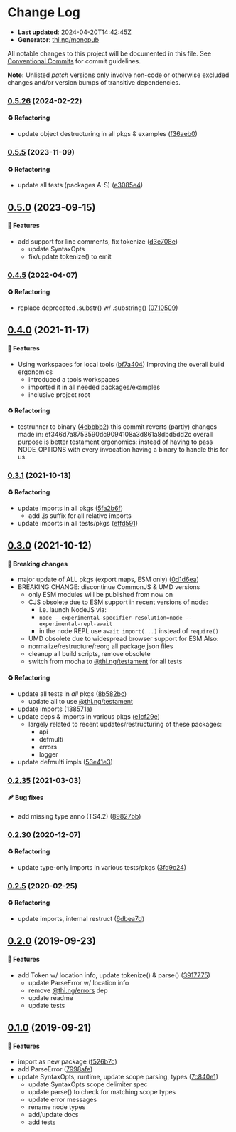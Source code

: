 # Change Log

- **Last updated**: 2024-04-20T14:42:45Z
- **Generator**: [thi.ng/monopub](https://thi.ng/monopub)

All notable changes to this project will be documented in this file.
See [Conventional Commits](https://conventionalcommits.org/) for commit guidelines.

**Note:** Unlisted _patch_ versions only involve non-code or otherwise excluded changes
and/or version bumps of transitive dependencies.

### [0.5.26](https://github.com/thi-ng/umbrella/tree/@thi.ng/sexpr@0.5.26) (2024-02-22)

#### ♻️ Refactoring

- update object destructuring in all pkgs & examples ([f36aeb0](https://github.com/thi-ng/umbrella/commit/f36aeb0))

### [0.5.5](https://github.com/thi-ng/umbrella/tree/@thi.ng/sexpr@0.5.5) (2023-11-09)

#### ♻️ Refactoring

- update all tests (packages A-S) ([e3085e4](https://github.com/thi-ng/umbrella/commit/e3085e4))

## [0.5.0](https://github.com/thi-ng/umbrella/tree/@thi.ng/sexpr@0.5.0) (2023-09-15)

#### 🚀 Features

- add support for line comments, fix tokenize ([d3e708e](https://github.com/thi-ng/umbrella/commit/d3e708e))
  - update SyntaxOpts
  - fix/update tokenize() to emit

### [0.4.5](https://github.com/thi-ng/umbrella/tree/@thi.ng/sexpr@0.4.5) (2022-04-07)

#### ♻️ Refactoring

- replace deprecated .substr() w/ .substring() ([0710509](https://github.com/thi-ng/umbrella/commit/0710509))

## [0.4.0](https://github.com/thi-ng/umbrella/tree/@thi.ng/sexpr@0.4.0) (2021-11-17)

#### 🚀 Features

- Using workspaces for local tools ([bf7a404](https://github.com/thi-ng/umbrella/commit/bf7a404))
  Improving the overall build ergonomics
  - introduced a tools workspaces
  - imported it in all needed packages/examples
  - inclusive project root

#### ♻️ Refactoring

- testrunner to binary ([4ebbbb2](https://github.com/thi-ng/umbrella/commit/4ebbbb2))
  this commit reverts (partly) changes made in:
  ef346d7a8753590dc9094108a3d861a8dbd5dd2c
  overall purpose is better testament ergonomics:
  instead of having to pass NODE_OPTIONS with every invocation
  having a binary to handle this for us.

### [0.3.1](https://github.com/thi-ng/umbrella/tree/@thi.ng/sexpr@0.3.1) (2021-10-13)

#### ♻️ Refactoring

- update imports in all pkgs ([5fa2b6f](https://github.com/thi-ng/umbrella/commit/5fa2b6f))
  - add .js suffix for all relative imports
- update imports in all tests/pkgs ([effd591](https://github.com/thi-ng/umbrella/commit/effd591))

## [0.3.0](https://github.com/thi-ng/umbrella/tree/@thi.ng/sexpr@0.3.0) (2021-10-12)

#### 🛑 Breaking changes

- major update of ALL pkgs (export maps, ESM only) ([0d1d6ea](https://github.com/thi-ng/umbrella/commit/0d1d6ea))
- BREAKING CHANGE: discontinue CommonJS & UMD versions
  - only ESM modules will be published from now on
  - CJS obsolete due to ESM support in recent versions of node:
    - i.e. launch NodeJS via:
    - `node --experimental-specifier-resolution=node --experimental-repl-await`
    - in the node REPL use `await import(...)` instead of `require()`
  - UMD obsolete due to widespread browser support for ESM
  Also:
  - normalize/restructure/reorg all package.json files
  - cleanup all build scripts, remove obsolete
  - switch from mocha to [@thi.ng/testament](https://github.com/thi-ng/umbrella/tree/main/packages/testament) for all tests

#### ♻️ Refactoring

- update all tests in _all_ pkgs ([8b582bc](https://github.com/thi-ng/umbrella/commit/8b582bc))
  - update all to use [@thi.ng/testament](https://github.com/thi-ng/umbrella/tree/main/packages/testament)
- update imports ([138571a](https://github.com/thi-ng/umbrella/commit/138571a))
- update deps & imports in various pkgs ([e1cf29e](https://github.com/thi-ng/umbrella/commit/e1cf29e))
  - largely related to recent updates/restructuring of these packages:
    - api
    - defmulti
    - errors
    - logger
- update defmulti impls ([53e41e3](https://github.com/thi-ng/umbrella/commit/53e41e3))

### [0.2.35](https://github.com/thi-ng/umbrella/tree/@thi.ng/sexpr@0.2.35) (2021-03-03)

#### 🩹 Bug fixes

- add missing type anno (TS4.2) ([89827bb](https://github.com/thi-ng/umbrella/commit/89827bb))

### [0.2.30](https://github.com/thi-ng/umbrella/tree/@thi.ng/sexpr@0.2.30) (2020-12-07)

#### ♻️ Refactoring

- update type-only imports in various tests/pkgs ([3fd9c24](https://github.com/thi-ng/umbrella/commit/3fd9c24))

### [0.2.5](https://github.com/thi-ng/umbrella/tree/@thi.ng/sexpr@0.2.5) (2020-02-25)

#### ♻️ Refactoring

- update imports, internal restruct ([6dbea7d](https://github.com/thi-ng/umbrella/commit/6dbea7d))

## [0.2.0](https://github.com/thi-ng/umbrella/tree/@thi.ng/sexpr@0.2.0) (2019-09-23)

#### 🚀 Features

- add Token w/ location info, update tokenize() & parse() ([3917775](https://github.com/thi-ng/umbrella/commit/3917775))
  - update ParseError w/ location info
  - remove [@thi.ng/errors](https://github.com/thi-ng/umbrella/tree/main/packages/errors) dep
  - update readme
  - update tests

## [0.1.0](https://github.com/thi-ng/umbrella/tree/@thi.ng/sexpr@0.1.0) (2019-09-21)

#### 🚀 Features

- import as new package ([f526b7c](https://github.com/thi-ng/umbrella/commit/f526b7c))
- add ParseError ([7998afe](https://github.com/thi-ng/umbrella/commit/7998afe))
- update SyntaxOpts, runtime, update scope parsing, types ([7c840e1](https://github.com/thi-ng/umbrella/commit/7c840e1))
  - update SyntaxOpts scope delimiter spec
  - update parse() to check for matching scope types
  - update error messages
  - rename node types
  - add/update docs
  - add tests
